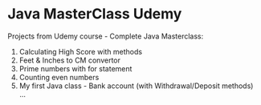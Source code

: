 # Java MasterClass Udemy 
Projects from Udemy course - Complete Java Masterclass:
1. Calculating High Score with methods
2. Feet & Inches to CM convertor
3. Prime numbers with for statement
4. Counting even numbers
5. My first Java class - Bank account (with Withdrawal/Deposit methods)
...
